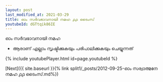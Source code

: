 ```yaml
---
layout: post
last_modified_at: 2021-03-29
title: ഓം സർവഭാവനായി നമഹ ൧൧ ടൈംസ്
youtubeId: dGTtqik86IE
---
```

 
 
 ഓം സർവഭാവനായി നമഹ 
 
 -  ആരാണ് എല്ലാം സൃഷ്ടിക്കുകയും പരിപാലിക്കുകയും ചെയ്യുന്നത് 
 
  
 
  
 
 
 
 
 
 


{% include youtubePlayer.html id=page.youtubeId %}
 
[Next]({{ site.baseurl }}{% link  split1/_posts/2012-09-25-ഓം സര്വാത്മനേ നമഹ ൧൧ ടൈംസ്.md%})
 
